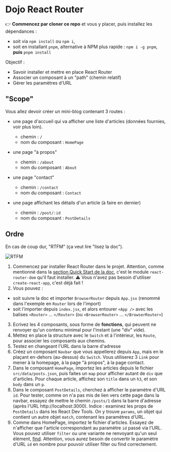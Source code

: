 # Dojo React Router

:point_right: **Commencez par cloner ce repo** et vous y placer, puis installez les dépendances :

- soit via `npm install` ou `npm i`,
- soit en installant `pnpm`, alternative à NPM plus rapide : `npm i -g pnpm`, **puis** `pnpm install`

Objectif :

- Savoir installer et mettre en place React Router
- Associer un composant à un "path" (chemin relatif)
- Gérer les paramètres d'URL

## "Scope"

Vous allez devoir créer un mini-blog contenant 3 routes :

- une page d'accueil qui va afficher une liste d'articles (données fournies, voir plus loin).

  - chemin : `/`
  - nom du composant : `HomePage`

- une page "à propos"

  - chemin : `/about`
  - nom du composant : `About`

- une page "contact"

  - chemin : `/contact`
  - nom du composant : `Contact`

- une page affichant les détails d'un article (à faire en dernier)

  - chemin : `/post/:id`
  - nom du composant : `PostDetails`

## Ordre

En cas de coup dur, "RTFM" (ça veut lire "lisez la doc").

![RTFM](https://binuxlubuntu.files.wordpress.com/2009/10/mao_rtfm_vectorize_by_cmenghi.png)

1. Commencez par installer React Router dans le projet. Attention, comme mentionné dans la [section Quick Start de la doc](https://reactrouter.com/web/guides/quick-start), c'est le module `react-router-dom` qu'il faut installer. :warning: Vous n'avez pas besoin d'utiliser `create-react-app`, c'est déjà fait !
2. Vous pouvez :

- soit suivre la doc et importer `BrowserRouter` depuis `App.jsx` (renommé dans l'exemple en `Router` lors de l'import)
- soit l'importer depuis `index.jsx`, et alors entourer `<App />` avec les balises `<Router>` ... `</Router>` (ou `<BrowserRouter>` ... `</BrowserRouter>`)

3. Ecrivez les 4 composants, sous forme de **fonctions**, qui peuvent ne renvoyer qu'un contenu minimal pour l'instant (une "div" vide).
4. Mettez en place la structure avec le `Switch` et à l'intérieur, les `Route`, pour associer les composants aux chemins.
5. Testez en changeant l'URL dans la barre d'adresse
6. Créez un composant `Navbar` que vous appellerez depuis `App`, mais en le plaçant en-dehors (au-dessus) du `Switch`. Vous utiliserez 3 `Link` pour mener à la homepage, à la page "à propos", à la page contact.
7. Dans le composant `HomePage`, importez les articles depuis le fichier `src/data/posts.json`, puis faites un `map` pour afficher autant de `div` que d'articles. Pour chaque article, affichez son `title` dans un `h3`, et son `body` dans un `p`.
8. Dans le composant `PostDetails`, cherchez à afficher le paramètre d'URL `id`. Pour tester, comme on n'a pas mis de lien vers cette page dans la navbar, essayez de mettre le chemin `/posts/1` dans la barre d'adresse (après l'URL http://localhost:3000). Indice : examinez les props de `PostDetails` dans les React Dev Tools. On y trouve `params`, un objet qui contient un autre objet `match`, contenant les paramètres d'URL.
9. Comme dans HomePage, importez le fichier d'articles. Essayez de n'afficher que l'article correspondant au paramètre `id` passé via l'URL. Vous pouvez utiliser `filter` ou une variante ne renvoyant qu'un seul élément, [find](https://developer.mozilla.org/fr/docs/Web/JavaScript/Reference/Objets_globaux/Array/find). Attention, vous aurez besoin de convertir le paramètre d'URL `id` en nombre pour pouvoir utiliser filter ou find correctement.
